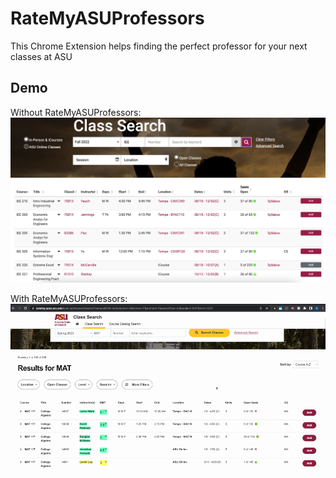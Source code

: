 # RateMyASUProfessors
This Chrome Extension helps finding the perfect professor for your next classes at ASU

## Demo
Without RateMyASUProfessors:
![Without RateMyASUProfessors](docs/withoutExtension.png)

With RateMyASUProfessors:
![With RateMyASUProfessors](docs/withExtension.gif)
